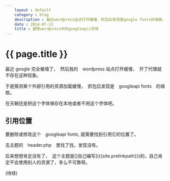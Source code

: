```yaml
---
    layout : default 
    category : blog
    description : 最近wordpress站点打开缓慢，抓包后发现是google fonts的缘故，因此需要删掉那个东西。 
    date : 2014-07-13
    title : 删除wordpress中的googleapis字体 
---
```


# {{ page.title  }} 


最近 google 完全被墙了，　然后我的　wordpress 站点打开缓慢，　开了代理就不存在这种现象。

于是猜测某个外部引用的资源加载缓慢，　抓包后发现是　googleapi fonts　的缘故。

在天朝还是把这个字体保存在本地或者不用这个字体吧。


## 引用位置

要删除或修改这个　googleapi fonts, 就需要找到引用它的位置了。

去主题的　header.php　里找了找，发现没有。

后来想想肯定没有了，　这个主题是[]自己编写]({{site.prelinkpath}})的，自己肯定不会使用别人的资源了，多么不可靠呀。





(待续)
